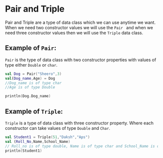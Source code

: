 # Pair and Triple 

Pair and Triple are a type of data class which we can use anytime we want. When we need two constructor values we will use the `Pair ` and when we need three constructor values then we will use the `Triple` data class.

## Example of `Pair`:

`Pair` is the type of data class with two constructor properties with values of type either `Double` or `char`.

```kotlin
val Dog = Pair("Sheero",3)
val(Dog_name,Age) = Dog
//Dog_name is of type char
//Age is of type Double

println(Dog.Dog_name)
```

## Example of `Triple`:

`Triple` is a type of data class with three constructor property. Where each constructor can take values of type `Double` and `Char`.

```kotlin
val Student1 = Triple(51,"Daksh","Aps")
val (Roll_No,Name,School_Name)
// Roll_no is of type double, Name is of type char and School_Name is of type Char
println(Student1)
```